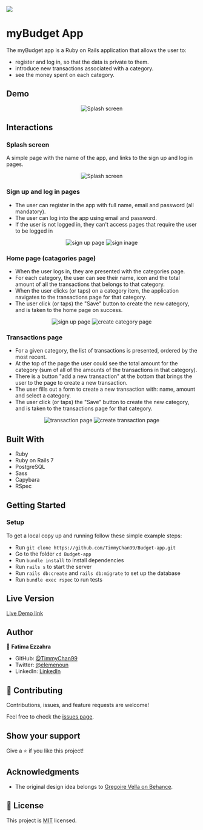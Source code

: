 ![](https://img.shields.io/badge/Microverse-blueviolet)

# myBudget App

The myBudget app is a Ruby on Rails application that allows the user to:
- register and log in, so that the data is private to them.
- introduce new transactions associated with a category.
- see the money spent on each category.

## Demo 

<p align="center">
  <img src="https://user-images.githubusercontent.com/92228303/176455799-8bdbd901-46a3-4de6-984f-a8ce7d8d4f95.gif" alt="Splash screen" />
</p>

## Interactions

### Splash screen
  A simple page with the name of the app, and links to the sign up and log in pages.
  
<p align="center">
  <img src="https://user-images.githubusercontent.com/92228303/170261889-4aa1943e-698b-4dcc-9d2c-9dbb34908158.png" alt="Splash screen" />
</p>
  
### Sign up and log in pages
 - The user can register in the app with full name, email and password (all mandatory).
 - The user can log into the app using email and password.
 - If the user is not logged in, they can't access pages that require the user to be logged in
 
 <p align="center">
  <img src="https://user-images.githubusercontent.com/92228303/170265602-e1334ec0-ca68-4b3b-af40-faca7df6c984.png" alt="sign up page" />
  <img src="https://user-images.githubusercontent.com/92228303/170265727-853089a9-456d-4b5a-b635-c5b1e986d069.png" alt="sign inage" />
</p>

### Home page (catagories page)
 - When the user logs in, they are presented with the categories page.
 - For each category, the user can see their name, icon and the total amount of all the transactions that belongs to that category.
 - When the user clicks (or taps) on a category item, the application navigates to the transactions page for that category.
 - The user click (or taps) the "Save" button to create the new category, and is taken to the home page on success.

<p align="center">
  <img src="https://user-images.githubusercontent.com/92228303/170263769-0b17b360-a5e0-4ccc-a820-e2275e1bc0a8.png" alt="sign up page" />
  <img src="https://user-images.githubusercontent.com/92228303/170264007-26a54878-8131-4878-a095-27d41e522e0f.png" alt="create category page" />
</p>

### Transactions page
- For a given category, the list of transactions is presented, ordered by the most recent.
- At the top of the page the user could see the total amount for the category (sum of all of the amounts of the transactions in that category).
- There is a button "add a new transaction" at the bottom that brings the user to the page to create a new transaction.
- The user fills out a form to create a new transaction with: name, amount and select a category.
- The user click (or taps) the "Save" button to create the new category, and is taken to the transactions page for that category.

<p align="center">
  <img src="https://user-images.githubusercontent.com/92228303/170265065-117301c5-a399-4b55-a031-a063d12c74b0.png" alt="transaction page" />
  <img src="https://user-images.githubusercontent.com/92228303/170265261-da101805-55d2-4589-9898-2dffce64f928.png" alt="create transaction page" />
</p>


## Built With

- Ruby
- Ruby on Rails 7
- PostgreSQL
- Sass
- Capybara
- RSpec

## Getting Started

### Setup

To get a local copy up and running follow these simple example steps:

- Run `git clone https://github.com/TimmyChan99/Budget-app.git`
- Go to the folder `cd Budget-app`
- Run `bundle install` to install dependencies
- Run `rails s` to start the server
- Run `rails db:create` and `rails db:migrate` to set up the database
- Run `bundle exec rspec` to run tests

## Live Version

[Live Demo link](https://mybudget-railsapp.herokuapp.com/)

## Author

👤 **Fatima Ezzahra**

- GitHub: [@TimmyChan99](https://github.com/TimmyChan99)
- Twitter: [@elemenoun](https://twitter.com/elemenoun)
- LinkedIn: [LinkedIn](https://www.linkedin.com/in/fatima-ezzahra-elemenoun-020841225/)

## 🤝 Contributing

Contributions, issues, and feature requests are welcome!

Feel free to check the [issues page](../../issues/).

## Show your support

Give a ⭐️ if you like this project!

## Acknowledgments

- The original design idea belongs to [Gregoire Vella on Behance](https://www.behance.net/gregoirevella).

## 📝 License

This project is [MIT](./MIT.md) licensed.
